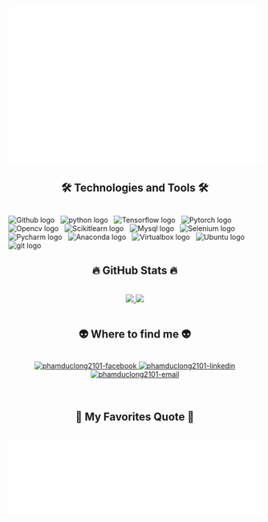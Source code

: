 <!-- Trungquandev -->
<a href="#" target="_blank">
  <img src="svg/phamduclong2101.svg" width="1200" alt="phamduclong2101-official" />
</a>

<h2 align="center">🛠 Technologies and Tools 🛠</h2>
<br>
<!-- https://simpleicons.org/ -->
<span><img src="https://img.shields.io/badge/Github-282C34?logo=github&logoColor=#181717" alt="Github logo" title="Github" height="25" /></span>
&nbsp;
<span><img src="https://img.shields.io/badge/Python-282C34?logo=python&logoColor=#3776AB" alt="python logo" title="python" height="25" /></span>
&nbsp;
<span><img src="https://img.shields.io/badge/Tensorflow-282C34?logo=tensorflow&logoColor=#FF6F00" alt="Tensorflow logo" title="Tensorflow" height="25" /></span>
&nbsp;
<span><img src="https://img.shields.io/badge/Pytorch-282C34?logo=pytorch&logoColor=#EE4C2C" alt="Pytorch logo" title="Pytorch" height="25" /></span>
&nbsp;
<span><img src="https://img.shields.io/badge/Opencv-282C34?logo=opencv&logoColor=#5C3EE8" alt="Opencv logo" title="Opencv" height="25" /></span>
&nbsp;
<span><img src="https://img.shields.io/badge/Scikitlearn-282C34?logo=scikitlearn&logoColor=#F7931E" alt="Scikitlearn logo" title="Scikitlearn" height="25" /></span>
&nbsp;
<span><img src="https://img.shields.io/badge/Mysql-282C34?logo=mysql&logoColor=#BAF3E6" alt="Mysql logo" title="Mysql" height="25" /></span>
&nbsp;
<span><img src="https://img.shields.io/badge/Selenium-282C34?logo=selenium&logoColor=#43B02A" alt="Selenium logo" title="Selenium" height="25" /></span>
&nbsp;
<span><img src="https://img.shields.io/badge/Pycharm-282C34?logo=pycharm&logoColor=#117ACA" alt="Pycharm logo" title="Pycharm" height="25" /></span>
&nbsp;
<span><img src="https://img.shields.io/badge/Anaconda-282C34?logo=anaconda&logoColor=#44A833" alt="Anaconda logo" title="Anaconda" height="25" /></span>
&nbsp;
<span><img src="https://img.shields.io/badge/Virtualbox-282C34?logo=virtualbox&logoColor=#183A61" alt="Virtualbox logo" title="Virtualbox" height="25" /></span>
&nbsp;
<span><img src="https://img.shields.io/badge/Ubuntu-282C34?logo=ubuntu&logoColor=#E95420" alt="Ubuntu logo" title="Ubuntu" height="25" /></span>
&nbsp;
<span><img src="https://img.shields.io/badge/git-282C34?logo=git&logoColor=F05032" alt="git logo" title="git" height="25" /></span>
&nbsp;

<br>
<h2 align="center">🔥 GitHub Stats 🔥</h2>
<br>
<div align="center">
  <a href="#" title="phamduclong2101">
    <img width="400" src="https://github-readme-stats.vercel.app/api/top-langs/?username=phamduclong2101&hide=c%23,powershell,Mathematica,Ruby,Objective-C,Objective-C%2b%2b,Cuda&title_color=61dafb&text_color=ffffff&icon_color=61dafb&bg_color=20232a&langs_count=8&layout=compact&border_color=61dafb&hide_border=true" />
  </a>
  <a href="#" title="phamduclong2101">
    <img width="400" src="https://github-readme-stats.vercel.app/api?username=phamduclong2101&show_icons=true&theme=react&border_color=61dafb&hide_border=true" />
  </a>
</div>

<br>
<h2 align="center"> 👽 Where to find me 👽 </h2>
<br>
<div align="center">
  <a href="https://www.facebook.com/Duclong.phamm/" target="blank">
    <img src="https://img.icons8.com/bubbles/100/000000/facebook-new.png" alt="phamduclong2101-facebook" />
  </a>
  <a href="https://www.linkedin.com/in/pham-duc-long-2baa35318/" target="blank">
    <img src="https://img.icons8.com/bubbles/100/000000/linkedin.png" alt="phamduclong2101-linkedin" />
  </a>
  <a href="mailto:phamduclong2103@gmail.com" target="top">
    <img src="https://img.icons8.com/bubbles/100/000000/apple-mail.png" alt="phamduclong2101-email" />
  </a>
</div>
<br>

<br>
<h2 align="center">📑 My Favorites Quote 📑</h2>
<br>
<a href="#" target="_blank">
  <img src="svg/phamduclong2101-quotes.svg" width="846" height="150" alt="phamduclong2101-official" />
</a>

